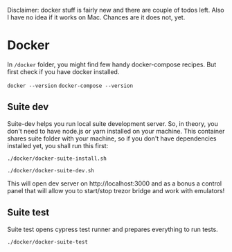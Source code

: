 Disclaimer: docker stuff is fairly new and there are couple of todos left. Also I have no idea
if it works on Mac. Chances are it does not, yet.

# Docker

In `/docker` folder, you might find few handy docker-compose recipes. But first check if you have docker installed.

`docker --version`
`docker-compose --version`


## Suite dev

Suite-dev helps you run local suite development server. So, in theory, you don't need to have node.js or yarn installed on your machine.
This container shares suite folder with your machine, so if you don't have dependencies installed yet, you shall run this first:

`./docker/docker-suite-install.sh`

`./docker/docker-suite-dev.sh`

This will open dev server on http://localhost:3000 and as a bonus a control panel that will allow you to start/stop trezor bridge and work
with emulators!

## Suite test

Suite test opens cypress test runner and prepares everything to run tests.

`./docker/docker-suite-test`
